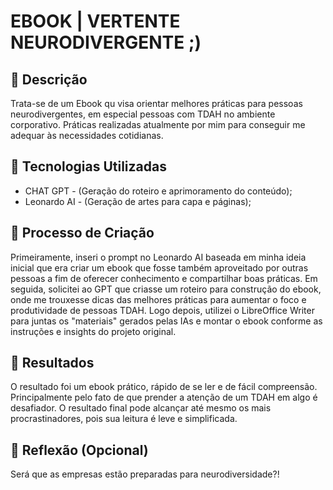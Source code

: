 
# EBOOK | VERTENTE NEURODIVERGENTE ;)

## 📒 Descrição
Trata-se de um Ebook qu visa orientar melhores práticas para pessoas neurodivergentes, em especial pessoas com TDAH no ambiente corporativo. Práticas realizadas atualmente por mim para conseguir me adequar às necessidades cotidianas. 

## 🤖 Tecnologias Utilizadas
- CHAT GPT - (Geração do roteiro e aprimoramento do conteúdo);
- Leonardo AI - (Geração de artes para capa e páginas);

## 🧐 Processo de Criação
Primeiramente, inseri o prompt no Leonardo AI baseada em minha ideia inicial que era criar um ebook que fosse também aproveitado por outras pessoas a fim de oferecer conhecimento e compartilhar boas práticas.  Em seguida, solicitei ao GPT que criasse um roteiro para construção do ebook, onde me trouxesse dicas das melhores práticas para aumentar o foco e produtividade de pessoas TDAH. 
 Logo depois, utilizei o LibreOffice Writer para juntas os "materiais" gerados pelas IAs e montar o ebook conforme as instruções e insights do projeto original.

## 🚀 Resultados
O resultado foi um ebook prático, rápido de se ler e de fácil compreensão. Principalmente pelo fato de que prender a atenção de um TDAH em algo é desafiador. O resultado final pode alcançar até mesmo os mais procrastinadores, pois sua leitura é leve e simplificada. 

## 💭 Reflexão (Opcional)
Será que as empresas estão preparadas para neurodiversidade?!
```


